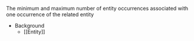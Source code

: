 The minimum and maximum number of entity occurrences associated with one occurrence of the related entity

- Background
	- [[Entity]]